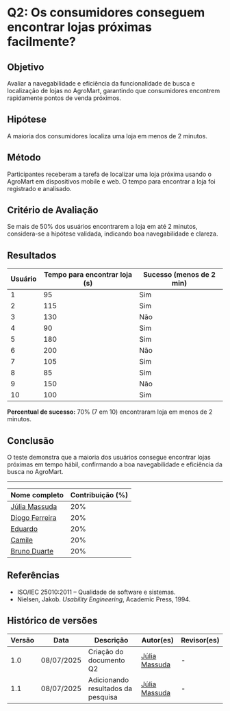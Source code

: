 
# Q2: Os consumidores conseguem encontrar lojas próximas facilmente?

## Objetivo  
Avaliar a navegabilidade e eficiência da funcionalidade de busca e localização de lojas no AgroMart, garantindo que consumidores encontrem rapidamente pontos de venda próximos.

## Hipótese  
A maioria dos consumidores localiza uma loja em menos de 2 minutos.

## Método  
Participantes receberam a tarefa de localizar uma loja próxima usando o AgroMart em dispositivos mobile e web. O tempo para encontrar a loja foi registrado e analisado.

## Critério de Avaliação  
Se mais de 50% dos usuários encontrarem a loja em até 2 minutos, considera-se a hipótese validada, indicando boa navegabilidade e clareza.

## Resultados

| Usuário | Tempo para encontrar loja (s) | Sucesso (menos de 2 min) |
|---------|-------------------------------|--------------------------|
| 1       | 95                            | Sim                      |
| 2       | 115                           | Sim                      |
| 3       | 130                           | Não                      |
| 4       | 90                            | Sim                      |
| 5       | 180                           | Sim                      |
| 6       | 200                           | Não                      |
| 7       | 105                           | Sim                      |
| 8       | 85                            | Sim                      |
| 9       | 150                           | Não                      |
| 10      | 100                           | Sim                      |

**Percentual de sucesso:** 70% (7 em 10) encontraram loja em menos de 2 minutos.

## Conclusão  
O teste demonstra que a maioria dos usuários consegue encontrar lojas próximas em tempo hábil, confirmando a boa navegabilidade e eficiência da busca no AgroMart.

--- 

| Nome completo                          | Contribuição (%) |
|----------------------------------------|------------------|
| [Júlia Massuda](http://github.com/JuliaReis18)                | 20%               |
| [Diogo Ferreira](https://github.com/fdiogo1)                  | 20%                |
| [Eduardo](http://github.com/Eduard0803)        | 20%                 |
| [Camile](http://github.com/Camile0318   )       | 20%                 |
| [Bruno Duarte]( https://github.com/bbduarte )                   | 20%                 |

## Referências  
- ISO/IEC 25010:2011 – Qualidade de software e sistemas.  
- Nielsen, Jakob. *Usability Engineering*, Academic Press, 1994.


## Histórico de versões
Versão |   Data  | Descrição | Autor(es) | Revisor(es)
------ | ---- | ------ | ---------- | ----------
| 1.0 | 08/07/2025 | Criação do documento Q2 | [Júlia Massuda](http://github.com/JuliaReis18) | -
| 1.1 |  08/07/2025| Adicionando resultados da pesquisa | [Júlia Massuda](http://github.com/JuliaReis18) | - 
